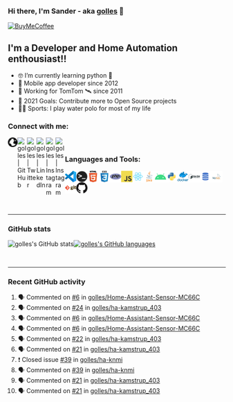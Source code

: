 ### Hi there, I'm Sander - aka [golles][github] 👋

[![BuyMeCoffee][buymecoffeebadge]][buymecoffee]

## I'm a Developer and Home Automation enthousiast!!

- 🤓 I’m currently learning python 🐍
- 📱 Mobile app developer since 2012
- 🏢 Working for TomTom 🛰️ since 2011
- 🎯 2021 Goals: Contribute more to Open Source projects
- 🤽‍♂️ Sports: I play water polo for most of my life

### Connect with me:

[<img align="left" alt="golles.nl" width="22px" src="https://raw.githubusercontent.com/iconic/open-iconic/master/svg/globe.svg" />][website]
[<img align="left" alt="golles | GitHub" width="22px" src="https://cdn.jsdelivr.net/npm/simple-icons@v3/icons/github.svg" />][github]
[<img align="left" alt="golles | Twitter" width="22px" src="https://cdn.jsdelivr.net/npm/simple-icons@v3/icons/twitter.svg" />][twitter]
[<img align="left" alt="golles | LinkedIn" width="22px" src="https://cdn.jsdelivr.net/npm/simple-icons@v3/icons/linkedin.svg" />][linkedin]
[<img align="left" alt="golles | Instagram" width="22px" src="https://cdn.jsdelivr.net/npm/simple-icons@v3/icons/instagram.svg" />][instagram]
[<img align="left" alt="golles | Instagram" width="22px" src="https://cdn.jsdelivr.net/npm/simple-icons@v3/icons/reddit.svg" />][reddit]

<br />

### Languages and Tools:

[<img align="left" alt="Visual Studio Code" width="26px" src="https://raw.githubusercontent.com/github/explore/80688e429a7d4ef2fca1e82350fe8e3517d3494d/topics/visual-studio-code/visual-studio-code.png" />][github]
[<img align="left" alt="Terminal" width="26px" src="https://raw.githubusercontent.com/github/explore/80688e429a7d4ef2fca1e82350fe8e3517d3494d/topics/terminal/terminal.png" />][github]
[<img align="left" alt="HTML" width="26px" src="https://raw.githubusercontent.com/github/explore/80688e429a7d4ef2fca1e82350fe8e3517d3494d/topics/html/html.png" />][github]
[<img align="left" alt="CSS" width="26px" src="https://raw.githubusercontent.com/github/explore/80688e429a7d4ef2fca1e82350fe8e3517d3494d/topics/css/css.png" />][github]
[<img align="left" alt="Terminal" width="26px" src="https://raw.githubusercontent.com/github/explore/80688e429a7d4ef2fca1e82350fe8e3517d3494d/topics/php/php.png" />][github]
[<img align="left" alt="JavaScript" width="26px" src="https://raw.githubusercontent.com/github/explore/80688e429a7d4ef2fca1e82350fe8e3517d3494d/topics/javascript/javascript.png" />][github]
[<img align="left" alt="React Native" width="26px" src="https://raw.githubusercontent.com/github/explore/80688e429a7d4ef2fca1e82350fe8e3517d3494d/topics/react-native/react-native.png" />][github]
[<img align="left" alt="Java" width="26px" src="https://raw.githubusercontent.com/github/explore/80688e429a7d4ef2fca1e82350fe8e3517d3494d/topics/java/java.png" />][github]
[<img align="left" alt="Android" width="26px" src="https://raw.githubusercontent.com/github/explore/80688e429a7d4ef2fca1e82350fe8e3517d3494d/topics/android/android.png" />][github]
[<img align="left" alt="Python" width="26px" src="https://raw.githubusercontent.com/github/explore/80688e429a7d4ef2fca1e82350fe8e3517d3494d/topics/python/python.png" />][github]
[<img align="left" alt="Docker" width="26px" src="https://raw.githubusercontent.com/github/explore/80688e429a7d4ef2fca1e82350fe8e3517d3494d/topics/docker/docker.png" />][github]
[<img align="left" alt="Bash" width="26px" src="https://raw.githubusercontent.com/github/explore/80688e429a7d4ef2fca1e82350fe8e3517d3494d/topics/bash/bash.png" />][github]
[<img align="left" alt="SQL" width="26px" src="https://raw.githubusercontent.com/github/explore/80688e429a7d4ef2fca1e82350fe8e3517d3494d/topics/sql/sql.png" />][github]
[<img align="left" alt="MySQL" width="26px" src="https://raw.githubusercontent.com/github/explore/80688e429a7d4ef2fca1e82350fe8e3517d3494d/topics/mysql/mysql.png" />][github]
[<img align="left" alt="Git" width="26px" src="https://raw.githubusercontent.com/github/explore/80688e429a7d4ef2fca1e82350fe8e3517d3494d/topics/git/git.png" />][github]
[<img alt="GitHub" width="26px" src="https://raw.githubusercontent.com/github/explore/78df643247d429f6cc873026c0622819ad797942/topics/github/github.png" />][github]

<br />

---

### GitHub stats
[<img align="left" alt="golles's GitHub stats" src="https://github-readme-stats.vercel.app/api?username=golles&show_icons=true&hide_border=true" />][github]
[<img alt="golles's GitHub languages" src="https://github-readme-stats.vercel.app/api/top-langs/?username=golles&hide_border=true" />][github]

<br />

---

### Recent GitHub activity
<!--START_SECTION:activity-->
1. 🗣 Commented on [#6](https://github.com/golles/Home-Assistant-Sensor-MC66C/issues/6) in [golles/Home-Assistant-Sensor-MC66C](https://github.com/golles/Home-Assistant-Sensor-MC66C)
2. 🗣 Commented on [#24](https://github.com/golles/ha-kamstrup_403/issues/24) in [golles/ha-kamstrup_403](https://github.com/golles/ha-kamstrup_403)
3. 🗣 Commented on [#6](https://github.com/golles/Home-Assistant-Sensor-MC66C/issues/6) in [golles/Home-Assistant-Sensor-MC66C](https://github.com/golles/Home-Assistant-Sensor-MC66C)
4. 🗣 Commented on [#6](https://github.com/golles/Home-Assistant-Sensor-MC66C/issues/6) in [golles/Home-Assistant-Sensor-MC66C](https://github.com/golles/Home-Assistant-Sensor-MC66C)
5. 🗣 Commented on [#22](https://github.com/golles/ha-kamstrup_403/issues/22) in [golles/ha-kamstrup_403](https://github.com/golles/ha-kamstrup_403)
6. 🗣 Commented on [#21](https://github.com/golles/ha-kamstrup_403/issues/21) in [golles/ha-kamstrup_403](https://github.com/golles/ha-kamstrup_403)
7. ❗️ Closed issue [#39](https://github.com/golles/ha-knmi/issues/39) in [golles/ha-knmi](https://github.com/golles/ha-knmi)
8. 🗣 Commented on [#39](https://github.com/golles/ha-knmi/issues/39) in [golles/ha-knmi](https://github.com/golles/ha-knmi)
9. 🗣 Commented on [#21](https://github.com/golles/ha-kamstrup_403/issues/21) in [golles/ha-kamstrup_403](https://github.com/golles/ha-kamstrup_403)
10. 🗣 Commented on [#21](https://github.com/golles/ha-kamstrup_403/issues/21) in [golles/ha-kamstrup_403](https://github.com/golles/ha-kamstrup_403)
<!--END_SECTION:activity-->

[website]: https://golles.nl
[github]: https://github.com/golles
[twitter]: https://twitter.com/golles13
[instagram]: https://instagram.com/golles13
[reddit]: https://www.reddit.com/u/golles13
[linkedin]: https://linkedin.com/in/sandergols
[buymecoffee]: https://www.buymeacoffee.com/golles
[buymecoffeebadge]: https://img.shields.io/badge/buy%20me%20a%20coffee-donate-yellow.svg?style=for-the-badge
